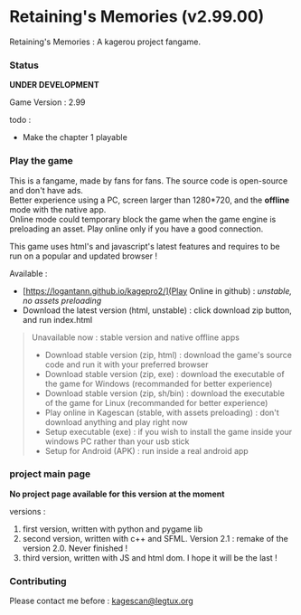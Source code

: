 # Retaining's Memories (v2.99.00)
Retaining's Memories : A kagerou project fangame.

### Status
**UNDER DEVELOPMENT**

Game Version : 2.99

todo : 

* Make the chapter 1 playable

### Play the game

This is a fangame, made by fans for fans. The source code is open-source and don't have ads.  
Better experience using a PC, screen larger than 1280*720, and the **offline** mode with the native app.  
Online mode could temporary block the game when the game engine is preloading an asset. Play online only if you have a good connection.

This game uses html's and javascript's latest features and requires to be run on a popular and updated browser !

Available :  
* [https://logantann.github.io/kagepro2/](Play Online in github) : *unstable, no assets preloading*
* Download the latest version (html, unstable) : click download zip button, and run index.html

> Unavailable now : stable version and native offline apps  
> * Download stable version (zip, html) : download the game's source code and run it with your preferred browser 
> * Download stable version (zip, exe) : download the executable of the game for Windows (recommanded for better experience)
> * Download stable version (zip, sh/bin) : download the executable of the game for Linux (recommanded for better experience)
> * Play online in Kagescan (stable, with assets preloading) : don't download anything and play right now
> * Setup executable (exe) : if you wish to install the game inside your windows PC rather than your usb stick
> * Setup for Android (APK) : run inside a real android app

### project main page

__No project page available for this version at the moment__

versions : 

1. first version, written with python and pygame lib  
2. second version, written with c++ and SFML. Version 2.1 : remake of the version 2.0. Never finished !  
3. third version, written with JS and html dom. I hope it will be the last !

### Contributing
Please contact me before : <kagescan@legtux.org>
